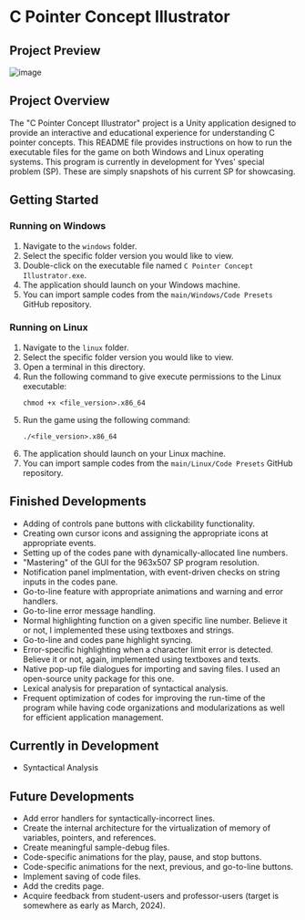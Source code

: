 # C Pointer Concept Illustrator

## Project Preview

![image](https://github.com/Yves242/Unity-Sample-Dumps/assets/70612985/7b0fff68-7db4-417b-a5d8-fabfdcfd0876)


## Project Overview

The "C Pointer Concept Illustrator" project is a Unity application designed to provide an interactive and educational experience for understanding C pointer concepts. This README file provides instructions on how to run the executable files for the game on both Windows and Linux operating systems. This program is currently in development for Yves' special problem (SP). These are simply snapshots of his current SP for showcasing. 



## Getting Started

### Running on Windows

1. Navigate to the `windows` folder. 
2. Select the specific folder version you would like to view.
3. Double-click on the executable file named `C Pointer Concept Illustrator.exe`.
4. The application should launch on your Windows machine.
5. You can import sample codes from the `main/Windows/Code Presets` GitHub repository.  

### Running on Linux

1. Navigate to the `linux` folder.
2. Select the specific folder version you would like to view.
3. Open a terminal in this directory.
4. Run the following command to give execute permissions to the Linux executable:
   ```
   chmod +x <file_version>.x86_64
   ```
5. Run the game using the following command:
   ```
   ./<file_version>.x86_64
   ```
6. The application should launch on your Linux machine.
7. You can import sample codes from the `main/Linux/Code Presets` GitHub repository.  

## Finished Developments

- Adding of controls pane buttons with clickability functionality.
- Creating own cursor icons and assigning the appropriate icons at appropriate events.
- Setting up of the codes pane with dynamically-allocated line numbers.
- "Mastering" of the GUI for the 963x507 SP program resolution.
- Notification panel implmentation, with event-driven checks on string inputs in the codes pane.
- Go-to-line feature with appropriate animations and warning and error handlers.
- Go-to-line error message handling.
- Normal highlighting function on a given specific line number. Believe it or not, I implemented these using textboxes and strings.
- Go-to-line and codes pane highlight syncing.
- Error-specific highlighting when a character limit error is detected. Believe it or not, again, implemented using textboxes and texts.
- Native pop-up file dialogues for importing and saving files. I used an open-source unity package for this one.
- Lexical analysis for preparation of syntactical analysis.
- Frequent optimization of codes for improving the run-time of the program while having code organizations and modularizations as well for efficient application management.

## Currently in Development

- Syntactical Analysis  

## Future Developments

- Add error handlers for syntactically-incorrect lines.
- Create the internal architecture for the virtualization of memory of variables, pointers, and references.
- Create meaningful sample-debug files.
- Code-specific animations for the play, pause, and stop buttons.
- Code-specific animations for the next, previous, and go-to-line buttons.
- Implement saving of code files.
- Add the credits page.
- Acquire feedback from student-users and professor-users (target is somewhere as early as March, 2024).

